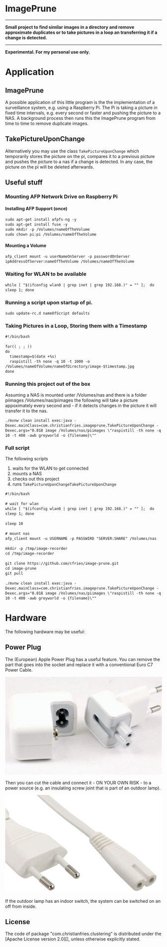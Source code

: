 ImagePrune
==========

****************************************

**Small project to find similar images in a directory and remove approximate duplicates or to take pictures in a loop an transferring it if a change is detected.**

****************************************

**Experimental. For my personal use only.**

# Application

## ImagePrune

A possible application of this little program is the the implementation of a surveillance system, e.g. using a Raspberry Pi.
The Pi is taking a picture in fixed time intervals, e.g. every second or faster and pushing the picture to a NAS.
A background process then runs this the ImagePrune program from time to time to remove duplicate images.

## TakePictureUponChange

Alternatively you may use the class `TakePictureUponChange` which temporarily stores the picture on the pi, compares it to a previous picture and pushes
the picture to a nas if a change is detected. In any case, the picture on the pi will be deleted afterwards.

## Useful stuff

### Mounting AFP Network Drive on Raspberry Pi

#### Installing AFP Support (once)

```
sudo apt-get install afpfs-ng -y
sudo apt-get install fuse -y
sudo mkdir -p /Volumes/nameOfTheVolume
sudo chown pi:pi /Volumes/nameOfTheVolume
```

#### Mounting a Volume

```
afp_client mount -u userNameOnServer -p passwordOnServer ipAddressOfServer:nameOfTheVolume /Volumes/nameOfTheVolume
```

### Waiting for WLAN to be available

```
while [ "$(ifconfig wlan0 | grep inet | grep 192.168.)" = "" ];  do sleep 1; done
```

### Running a script upon startup of pi.

```
sudo update-rc.d nameOfScript defaults
```

### Taking Pictures in a Loop, Storing them with a Timestamp

```
#!/bin/bash

for(( ; ; ))
do
  timestamp=$(date +%s)
  raspistill -th none -q 10 -t 1000 -o /Volumes/nameOfVolume/nameOfDirectory/image-$timestamp.jpg
done
```

### Running this project out of the box

Assuming a NAS is mounted unter /Volumes/nas and there is a folder piimages /Volumes/nas/piimages
the following will take a picture appoximately every second and - if it
detects changes in the picture it will transfer it to the nas.

```
./mvnw clean install exec:java -Dexec.mainClass=com.christianfries.imageprune.TakePictureUponChange -Dexec.args="0.018 image /Volumes/nas/piimages \"raspistill -th none -q 10 -t 400 -awb greyworld -o {filename}\""
```

### Full script

The following scripts

1. waits for the WLAN to get connected
2. mounts a NAS
3. checks out this project
4. runs `TakePictureUponChangeTakePictureUponChange`

```
#!/bin/bash

# wait for wlan
while [ "$(ifconfig wlan0 | grep inet | grep 192.168.)" = "" ];  do sleep 1; done

sleep 10

# mount nas
afp_client mount -u USERNAME -p PASSWIRD "SERVER:SHARE" /Volumes/nas

mkdir -p /tmp/image-recorder
cd /tmp/image-recorder

git clone https://github.com/cfries/image-prune.git
cd image-prune
git pull

./mvnw clean install exec:java -Dexec.mainClass=com.christianfries.imageprune.TakePictureUponChange -Dexec.args="0.018 image /Volumes/nas/piimages \"raspistill -th none -q 10 -t 400 -awb greyworld -o {filename}\""
```

# Hardware

The following hardware may be useful:

## Power Plug

The (European) Apple Power Plug has a useful feature. You can remove the part that goes into the socket and replace it with a conventional Euro C7 Power Cable. 

![Power Plug](/img/ApplePowerPlugiPad.png)

Then you can cut the cable and connect it - ON YOUR OWN RISK - to a power source (e.g. an insulating screw joint that is part of an outdoor lamp). 

![Cable C7](/img/CableC7.png)

If the outdoor lamp has an indoor switch, the system can be switched on an off from inside.

License
-------

The code of package "com.christianfries.clustering" is distributed under the [Apache License version
2.0][], unless otherwise explicitly stated.

 
